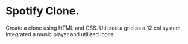 # Spotify Clone.
Create a clone using HTML and CSS.
Utilized a grid as a 12 col system.
Integrated a music player and utilized icons

